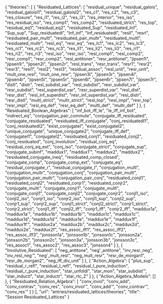 {
    "theories": [
        {
            "Residuated_Lattices": [
                "residual_unique",
                "residual_galois",
                "residual_galoisI1",
                "residual_galoisI2",
                "res_c1",
                "res_c2",
                "res_c3",
                "res_closure",
                "res_i1",
                "res_i2",
                "res_i3",
                "res_interior",
                "res_iso",
                "res_residual_iso",
                "res_comp1",
                "res_comp2",
                "residuated_strict",
                "res_top",
                "residual_eq1",
                "residual_eq2",
                "residuated_Sup",
                "residuated_Inf",
                "Sup_sup",
                "Sup_residuatedI",
                "Inf_inf",
                "Inf_residuatedI",
                "reslI",
                "resrI",
                "residuated_pair_multl",
                "residuated_pair_multr",
                "residuated_multl",
                "residuated_multr",
                "resl_eq",
                "resr_eq",
                "res_lc1",
                "res_lc2",
                "res_lc3",
                "res_rc1",
                "res_rc2",
                "res_rc3",
                "res_li1",
                "res_li2",
                "res_li3",
                "res_ri1",
                "res_ri2",
                "res_ri3",
                "resl_iso",
                "resr_iso",
                "resl_comp1",
                "resl_comp2",
                "resr_comp1",
                "resr_comp2",
                "resl_antitoner",
                "resr_antitonel",
                "jipsen1l",
                "jipsen1r",
                "jipsen2l",
                "jipsen2r",
                "resl_trans",
                "resr_trans",
                "resr1",
                "resr2",
                "resr3",
                "resl1",
                "resl2",
                "resl3",
                "residual_assoc",
                "resl_unit",
                "resr_unit",
                "mult_one_resl",
                "mult_one_resr",
                "jipsen3l",
                "jipsen3r",
                "jipsen4l",
                "jipsen4r",
                "jipsen5l",
                "jipsen5r",
                "jipsen6l",
                "jipsen6r",
                "jipsen7l",
                "jipsen7r",
                "distl",
                "distr",
                "resl_subdist_var",
                "resl_subdist",
                "resr_subdist_var",
                "resr_subdist",
                "resl_superdist_var",
                "resr_superdist_var",
                "resl_dist",
                "resr_dist",
                "resl_inf_superdist",
                "resr_inf_superdist_var",
                "resl_distr",
                "resr_distl",
                "multl_strict",
                "multr_strict",
                "resl_top",
                "resl_impl",
                "resr_top",
                "resr_impl",
                "resl_eq_def",
                "resr_eq_def",
                "multl_def",
                "multr_def"
            ]
        },
        {
            "Residuated_Boolean_Algebras": [
                "inf_bot_iff_le",
                "le_iff_inf_bot",
                "indirect_eq",
                "conjugation_pair_commute",
                "conjugate_iff_residuated",
                "conjugate_residuated",
                "residuated_iff_conjugate",
                "conj_residuatedI1",
                "conj_residuatedI2",
                "exist_conjugateI",
                "exist_conjugateI2",
                "unique_conjugate",
                "unique_conjugate2",
                "conjugate_iff_def",
                "conjugateI1",
                "conjugateI2",
                "residuated_conj1",
                "residuated_conj2",
                "conj_residuated",
                "conj_involution",
                "residual_conj_eq",
                "residual_conj_eq_ext",
                "conj_iso",
                "conjugate_strict",
                "conjugate_sup",
                "conjugate_subinf",
                "maddux1",
                "maddux1'",
                "maddux2",
                "maddux2'",
                "residuated_conjugate_ineq",
                "residuated_comp_closed",
                "conjugate_comp",
                "conjugate_comp_ext",
                "conjugate_eq",
                "residual_conjugate_r",
                "residual_conjugate_l",
                "conjugation_multl",
                "conjugation_multr",
                "conjugation_conj",
                "conjugation_pair_multl",
                "conjugation_pair_multr",
                "conjugation_pair_conj",
                "residuated_conjl1",
                "residuated_conjl2",
                "residuated_conjr1",
                "residuated_conjr2",
                "conjugate_multr",
                "conjugate_conjr1",
                "conjugate_multl",
                "conjugate_conjl1",
                "conjugate_conjl2",
                "conjugate_conjr2",
                "conjl1_iso",
                "conjl2_iso",
                "conjr1_iso",
                "conjr2_iso",
                "conjl1_sup",
                "conjl2_sup",
                "conjr1_sup",
                "conjr2_sup",
                "conjl1_strict",
                "conjl2_strict",
                "conjr1_strict",
                "conjr2_strict",
                "conjl1_iff",
                "conjl2_iff",
                "conjr1_iff",
                "conjr2_iff",
                "maddux1a",
                "maddux1a'",
                "maddux1b",
                "maddux1b'",
                "maddux1c",
                "maddux1c'",
                "maddux1d",
                "maddux1d'",
                "maddux1e",
                "maddux1e'",
                "maddux1f",
                "maddux1f'",
                "maddux2a",
                "maddux2b",
                "maddux2c",
                "maddux2d",
                "maddux2e",
                "maddux2f",
                "res_assoc_iff1",
                "res_assoc_iff2",
                "res_assoc_iff3",
                "jonsson1a",
                "jonsson1b",
                "jonsson1c",
                "jonsson2a",
                "jonsson2b",
                "jonsson2c",
                "jonsson3a",
                "jonsson3b",
                "jonsson3c",
                "res_assoc1",
                "res_assoc2",
                "res_assoc3",
                "jonsson4"
            ]
        },
        {
            "Involutive_Residuated": [
                "neg_antitone",
                "neg'_antitone",
                "inv_resr_neg",
                "inv_resl_neg'",
                "neg'_mult_resl",
                "neg_mult_resr",
                "resr_de_morgan1",
                "resr_de_morgan2",
                "neg_iff_div_unit"
            ]
        },
        {
            "Action_Algebra": [
                "plus_sup",
                "residual_r_refl",
                "residual_l_refl",
                "residual_l_pure_induction",
                "residual_r_pure_induction",
                "star_unfoldl",
                "star_mon",
                "star_subdist'",
                "star_inductl",
                "star_inductr",
                "star_rtc_2"
            ]
        },
        {
            "Action_Algebra_Models": []
        },
        {
            "Residuated_Relation_Algebra": [
                "conv_invol",
                "conv_add",
                "conv_contrav",
                "conv_res",
                "conv_invol'",
                "conv_add'",
                "conv_contrav'",
                "conv_res'"
            ]
        }
    ],
    "url": "entries/residuated_lattices/theories",
    "title": "Session Residuated_Lattices"
}